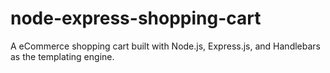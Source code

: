 # node-express-shopping-cart
A eCommerce shopping cart built with Node.js, Express.js, and Handlebars as the templating engine.
